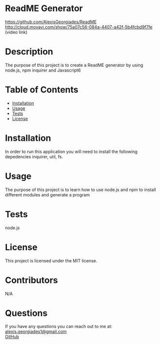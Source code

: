 
 # ReadME Generator
 https://github.com/AlexisGeorgiades/ReadME
 http://cloud.movavi.com/show/75a07c56-084a-4407-a42f-5b4fcbd9f7fe (video link)



  # Description
  The purpose of this project is to create a ReadME generator by using node.js, npm inquirer and Javascript6
    
    
  # Table of Contents 
  * [Installation](#installation)
  * [Usage](#usage)
  * [Tests](#test)
  * [License](#license)
   
   # Installation
   In order to run this application you will need to install the following depedencies inquirer, util, fs.
    
   # Usage
   The purpose of this project is to learn how to use node.js and npm to install different modules and generate a program
   
   
   # Tests
   node.js
    
   # License 
   This project is licensed under the MIT license.

   # Contributors
   N/A
    
   # Questions
   If you have any questions you can reach out to me at:
   <br>
   [alexis.georgiades1@gmail.com](mailto:alexis.georgiades1@gmail.com)
   <br>
   [GitHub](https://github.com/AlexisGeorgiades)
